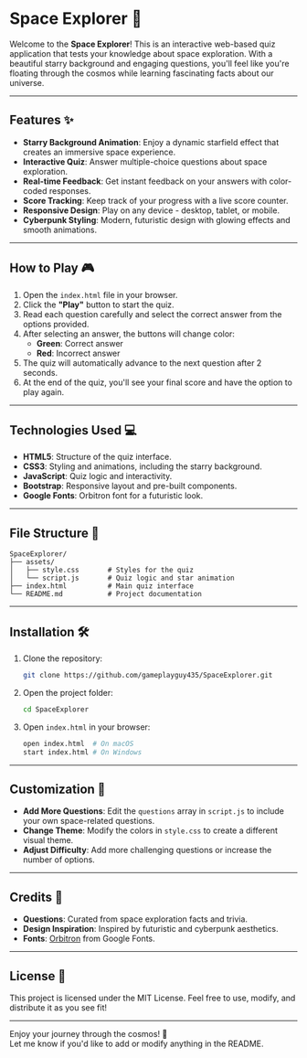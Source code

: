 # Space Explorer 🚀

Welcome to the **Space Explorer**! This is an interactive web-based quiz application that tests your knowledge about space exploration. With a beautiful starry background and engaging questions, you'll feel like you're floating through the cosmos while learning fascinating facts about our universe.

---

## Features ✨

- **Starry Background Animation**: Enjoy a dynamic starfield effect that creates an immersive space experience.
- **Interactive Quiz**: Answer multiple-choice questions about space exploration.
- **Real-time Feedback**: Get instant feedback on your answers with color-coded responses.
- **Score Tracking**: Keep track of your progress with a live score counter.
- **Responsive Design**: Play on any device - desktop, tablet, or mobile.
- **Cyberpunk Styling**: Modern, futuristic design with glowing effects and smooth animations.

---

## How to Play 🎮

1. Open the `index.html` file in your browser.
2. Click the **"Play"** button to start the quiz.
3. Read each question carefully and select the correct answer from the options provided.
4. After selecting an answer, the buttons will change color:
   - **Green**: Correct answer
   - **Red**: Incorrect answer
5. The quiz will automatically advance to the next question after 2 seconds.
6. At the end of the quiz, you'll see your final score and have the option to play again.

---

## Technologies Used 💻

- **HTML5**: Structure of the quiz interface.
- **CSS3**: Styling and animations, including the starry background.
- **JavaScript**: Quiz logic and interactivity.
- **Bootstrap**: Responsive layout and pre-built components.
- **Google Fonts**: Orbitron font for a futuristic look.

---

## File Structure 📂

```
SpaceExplorer/
├── assets/
│   ├── style.css       # Styles for the quiz
│   └── script.js       # Quiz logic and star animation
├── index.html          # Main quiz interface
└── README.md           # Project documentation
```

---

## Installation 🛠️

1. Clone the repository:
   ```bash
   git clone https://github.com/gameplayguy435/SpaceExplorer.git
   ```
2. Open the project folder:
   ```bash
   cd SpaceExplorer
   ```
3. Open `index.html` in your browser:
   ```bash
   open index.html  # On macOS
   start index.html # On Windows
   ```

---

## Customization 🎨

- **Add More Questions**: Edit the `questions` array in `script.js` to include your own space-related questions.
- **Change Theme**: Modify the colors in `style.css` to create a different visual theme.
- **Adjust Difficulty**: Add more challenging questions or increase the number of options.

---

## Credits 🙌

- **Questions**: Curated from space exploration facts and trivia.
- **Design Inspiration**: Inspired by futuristic and cyberpunk aesthetics.
- **Fonts**: [Orbitron](https://fonts.google.com/specimen/Orbitron) from Google Fonts.

---

## License 📄

This project is licensed under the MIT License. Feel free to use, modify, and distribute it as you see fit!

---

Enjoy your journey through the cosmos! 🌌  
Let me know if you'd like to add or modify anything in the README.
